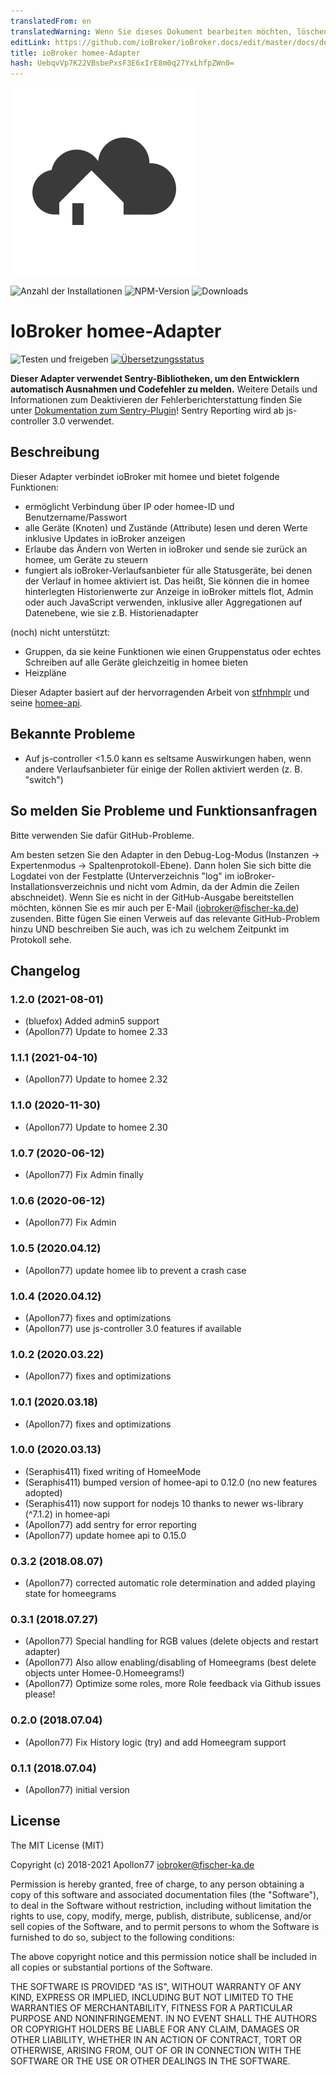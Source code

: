```yaml
---
translatedFrom: en
translatedWarning: Wenn Sie dieses Dokument bearbeiten möchten, löschen Sie bitte das Feld "translationsFrom". Andernfalls wird dieses Dokument automatisch erneut übersetzt
editLink: https://github.com/ioBroker/ioBroker.docs/edit/master/docs/de/adapterref/iobroker.homee/README.md
title: ioBroker homee-Adapter
hash: UebqvVp7K22VBsbePxsF3E6xIrE8m0q27YxLhfpZWn0=
---
```

![Logo](../../../en/adapterref/iobroker.homee/admin/homee.png)

![Anzahl der Installationen](http://iobroker.live/badges/homee-stable.svg)
![NPM-Version](http://img.shields.io/npm/v/iobroker.homee.svg)
![Downloads](https://img.shields.io/npm/dm/iobroker.homee.svg)

# IoBroker homee-Adapter
![Testen und freigeben](https://github.com/Apollon77/iobroker.homee/workflows/Test%20and%20Release/badge.svg) [![Übersetzungsstatus](https://weblate.iobroker.net/widgets/adapters/-/homee/svg-badge.svg)](https://weblate.iobroker.net/engage/adapters/?utm_source=widget)

**Dieser Adapter verwendet Sentry-Bibliotheken, um den Entwicklern automatisch Ausnahmen und Codefehler zu melden.** Weitere Details und Informationen zum Deaktivieren der Fehlerberichterstattung finden Sie unter [Dokumentation zum Sentry-Plugin](https://github.com/ioBroker/plugin-sentry#plugin-sentry)! Sentry Reporting wird ab js-controller 3.0 verwendet.

## Beschreibung
Dieser Adapter verbindet ioBroker mit homee und bietet folgende Funktionen:

* ermöglicht Verbindung über IP oder homee-ID und Benutzername/Passwort
* alle Geräte (Knoten) und Zustände (Attribute) lesen und deren Werte inklusive Updates in ioBroker anzeigen
* Erlaube das Ändern von Werten in ioBroker und sende sie zurück an homee, um Geräte zu steuern
* fungiert als ioBroker-Verlaufsanbieter für alle Statusgeräte, bei denen der Verlauf in homee aktiviert ist. Das heißt, Sie können die in homee hinterlegten Historienwerte zur Anzeige in ioBroker mittels flot, Admin oder auch JavaScript verwenden, inklusive aller Aggregationen auf Datenebene, wie sie z.B. Historienadapter

(noch) nicht unterstützt:

* Gruppen, da sie keine Funktionen wie einen Gruppenstatus oder echtes Schreiben auf alle Geräte gleichzeitig in homee bieten
* Heizpläne

Dieser Adapter basiert auf der hervorragenden Arbeit von [stfnhmplr](http://twitter.com/stfnhmplr) und seine [homee-api](https://github.com/stfnhmplr/homee-api).

## Bekannte Probleme
* Auf js-controller <1.5.0 kann es seltsame Auswirkungen haben, wenn andere Verlaufsanbieter für einige der Rollen aktiviert werden (z. B. "switch")

## So melden Sie Probleme und Funktionsanfragen
Bitte verwenden Sie dafür GitHub-Probleme.

Am besten setzen Sie den Adapter in den Debug-Log-Modus (Instanzen -> Expertenmodus -> Spaltenprotokoll-Ebene). Dann holen Sie sich bitte die Logdatei von der Festplatte (Unterverzeichnis "log" im ioBroker-Installationsverzeichnis und nicht vom Admin, da der Admin die Zeilen abschneidet). Wenn Sie es nicht in der GitHub-Ausgabe bereitstellen möchten, können Sie es mir auch per E-Mail (iobroker@fischer-ka.de) zusenden. Bitte fügen Sie einen Verweis auf das relevante GitHub-Problem hinzu UND beschreiben Sie auch, was ich zu welchem Zeitpunkt im Protokoll sehe.

## Changelog
### 1.2.0 (2021-08-01)
* (bluefox) Added admin5 support
* (Apollon77) Update to homee 2.33

### 1.1.1 (2021-04-10)
* (Apollon77) Update to homee 2.32

### 1.1.0 (2020-11-30)
* (Apollon77) Update to homee 2.30

### 1.0.7 (2020-06-12)
* (Apollon77) Fix Admin finally

### 1.0.6 (2020-06-12)
* (Apollon77) Fix Admin

### 1.0.5 (2020.04.12)
* (Apollon77) update homee lib to prevent a crash case

### 1.0.4 (2020.04.12)
* (Apollon77) fixes and optimizations
* (Apollon77) use js-controller 3.0 features if available 

### 1.0.2 (2020.03.22)
* (Apollon77) fixes and optimizations 

### 1.0.1 (2020.03.18)
* (Apollon77) fixes and optimizations 

### 1.0.0 (2020.03.13)
* (Seraphis411) fixed writing of HomeeMode
* (Seraphis411) bumped version of homee-api to 0.12.0 (no new features adopted)
* (Seraphis411) now support for nodejs 10 thanks to newer ws-library (^7.1.2) in homee-api
* (Apollon77) add sentry for error reporting
* (Apollon77) update homee api to 0.15.0

### 0.3.2 (2018.08.07)
* (Apollon77) corrected automatic role determination and added playing state for homeegrams

### 0.3.1 (2018.07.27)
* (Apollon77) Special handling for RGB values (delete objects and restart adapter)
* (Apollon77) Also allow enabling/disabling of Homeegrams (best delete objects unter Homee-0.Homeegrams!)
* (Apollon77) Optimize some roles, more Role feedback via Github issues please!

### 0.2.0 (2018.07.04)
* (Apollon77) Fix History logic (try) and add Homeegram support

### 0.1.1 (2018.07.04)
* (Apollon77) initial version

## License
The MIT License (MIT)

Copyright (c) 2018-2021 Apollon77 <iobroker@fischer-ka.de>

Permission is hereby granted, free of charge, to any person obtaining a copy
of this software and associated documentation files (the "Software"), to deal
in the Software without restriction, including without limitation the rights
to use, copy, modify, merge, publish, distribute, sublicense, and/or sell
copies of the Software, and to permit persons to whom the Software is
furnished to do so, subject to the following conditions:

The above copyright notice and this permission notice shall be included in
all copies or substantial portions of the Software.

THE SOFTWARE IS PROVIDED "AS IS", WITHOUT WARRANTY OF ANY KIND, EXPRESS OR
IMPLIED, INCLUDING BUT NOT LIMITED TO THE WARRANTIES OF MERCHANTABILITY,
FITNESS FOR A PARTICULAR PURPOSE AND NONINFRINGEMENT. IN NO EVENT SHALL THE
AUTHORS OR COPYRIGHT HOLDERS BE LIABLE FOR ANY CLAIM, DAMAGES OR OTHER
LIABILITY, WHETHER IN AN ACTION OF CONTRACT, TORT OR OTHERWISE, ARISING FROM,
OUT OF OR IN CONNECTION WITH THE SOFTWARE OR THE USE OR OTHER DEALINGS IN
THE SOFTWARE.